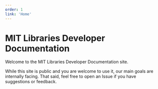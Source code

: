 ```yaml
---
order: 1
link: 'Home'
---
```


# MIT Libraries Developer Documentation

Welcome to the MIT Libraries Developer Documentation site.

While this site is public and you are welcome to use it, our main goals are
internally facing. That said, feel free to open an Issue if you have suggestions
or feedback.
